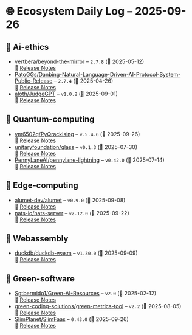 # 🌐 Ecosystem Daily Log – 2025-09-26

## 🔹 Ai-ethics
- [vertbera/beyond-the-mirror](https://github.com/vertbera/beyond-the-mirror/releases/tag/2.7.8) – `2.7.8` (📅 2025-05-12)  
  🔗 [Release Notes](https://github.com/vertbera/beyond-the-mirror/releases/tag/2.7.8)
- [PatoGGs/Danbing-Natural-Language-Driven-AI-Protocol-System-Public-Release](https://github.com/PatoGGs/Danbing-Natural-Language-Driven-AI-Protocol-System-Public-Release/releases/tag/2.7.4) – `2.7.4` (📅 2025-04-26)  
  🔗 [Release Notes](https://github.com/PatoGGs/Danbing-Natural-Language-Driven-AI-Protocol-System-Public-Release/releases/tag/2.7.4)
- [aloth/JudgeGPT](https://github.com/aloth/JudgeGPT/releases/tag/v1.0.2) – `v1.0.2` (📅 2025-09-01)  
  🔗 [Release Notes](https://github.com/aloth/JudgeGPT/releases/tag/v1.0.2)

## 🔹 Quantum-computing
- [vm6502q/PyQrackIsing](https://github.com/vm6502q/PyQrackIsing/releases/tag/v.5.4.6) – `v.5.4.6` (📅 2025-09-26)  
  🔗 [Release Notes](https://github.com/vm6502q/PyQrackIsing/releases/tag/v.5.4.6)
- [unitaryfoundation/qlass](https://github.com/unitaryfoundation/qlass/releases/tag/v0.1.3) – `v0.1.3` (📅 2025-07-30)  
  🔗 [Release Notes](https://github.com/unitaryfoundation/qlass/releases/tag/v0.1.3)
- [PennyLaneAI/pennylane-lightning](https://github.com/PennyLaneAI/pennylane-lightning/releases/tag/v0.42.0) – `v0.42.0` (📅 2025-07-14)  
  🔗 [Release Notes](https://github.com/PennyLaneAI/pennylane-lightning/releases/tag/v0.42.0)

## 🔹 Edge-computing
- [alumet-dev/alumet](https://github.com/alumet-dev/alumet/releases/tag/v0.9.0) – `v0.9.0` (📅 2025-09-08)  
  🔗 [Release Notes](https://github.com/alumet-dev/alumet/releases/tag/v0.9.0)
- [nats-io/nats-server](https://github.com/nats-io/nats-server/releases/tag/v2.12.0) – `v2.12.0` (📅 2025-09-22)  
  🔗 [Release Notes](https://github.com/nats-io/nats-server/releases/tag/v2.12.0)

## 🔹 Webassembly
- [duckdb/duckdb-wasm](https://github.com/duckdb/duckdb-wasm/releases/tag/v1.30.0) – `v1.30.0` (📅 2025-09-09)  
  🔗 [Release Notes](https://github.com/duckdb/duckdb-wasm/releases/tag/v1.30.0)

## 🔹 Green-software
- [Sgtbermido1/Green-AI-Resources](https://github.com/Sgtbermido1/Green-AI-Resources/releases/tag/v2.0) – `v2.0` (📅 2025-02-12)  
  🔗 [Release Notes](https://github.com/Sgtbermido1/Green-AI-Resources/releases/tag/v2.0)
- [green-coding-solutions/green-metrics-tool](https://github.com/green-coding-solutions/green-metrics-tool/releases/tag/v2.2) – `v2.2` (📅 2025-08-05)  
  🔗 [Release Notes](https://github.com/green-coding-solutions/green-metrics-tool/releases/tag/v2.2)
- [SlimPlanet/SlimFaas](https://github.com/SlimPlanet/SlimFaas/releases/tag/0.43.0) – `0.43.0` (📅 2025-09-26)  
  🔗 [Release Notes](https://github.com/SlimPlanet/SlimFaas/releases/tag/0.43.0)